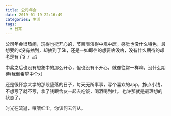 ```yaml
---
title: 公司年会
date: 2019-01-19 22:16:49
categories: 生活
tags:
  - 日常
---
```


公司年会很热闹，玩得也挺开心的，节目表演得中规中居，感觉也没什么特色，最想要的x没有抽到，却抽到了5k，还是一如即往的想要啥没啥，没有什么期待的却老是有 _(:3 」∠)_

中奖之后也没有想象中的那么开心，但也没有不开心，就像往常一样嘛，没什么期待(我倒希望中个x）

还是很怀念大学的那段堕落的日子，每天无所事事，写个喜欢的app，挣点小钱，不想写了就不写，拿了钱跟舍友一起去吃饭，喝酒喝到吐。
也许那就是最理想的状态了。

时光在流逝，嚷嚷红尘，你该何去何从。
